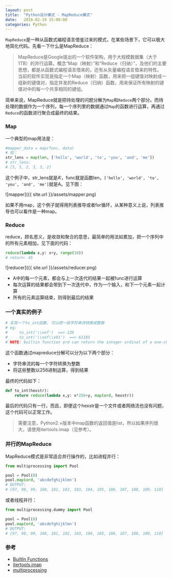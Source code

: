 ```yaml
---
layout: post
title:  "Python设计模式 - MapReduce模式"
date:   2016-02-19 15:00:00
categories: Python
---
```

`MapReduce`是一种从函数式编程语言借鉴过来的模式，在某些场景下，它可以极大地简化代码。先看一下什么是MapReduce：

>MapReduce是Google提出的一个软件架构，用于大规模数据集（大于1TB）的并行运算。概念“Map（映射）”和“Reduce（归纳）”，及他们的主要思想，都是从函数式编程语言借来的，还有从矢量编程语言借来的特性。
>当前的软件实现是指定一个Map（映射）函数，用来把一组键值对映射成一组新的键值对，指定并发的Reduce（归纳）函数，用来保证所有映射的键值对中的每一个共享相同的键组。

简单来说，MapReduce就是把待处理的问题分解为`Map`和`Reduce`两个部分。而待处理的数据作为一个序列，每一个序列里的数据通过`Map`的函数进行运算，再通过`Reduce`的函数进行聚合成最终的结果。

### Map

一个典型的map用法是：

```python
#mapper_data = map(func, data)
# 如：
str_lens = map(len, ['hello', 'world', 'to', 'you', 'and', 'me'])
# str_lens:
# [5, 5, 2, 3, 3, 2]
```

这个例子中，str_lens就是A‘，func就是函数len，`['hello', 'world', 'to', 'you', 'and', 'me']`就是A。见下图：

![mapper]({{ site.url }}/assets/mapper.png)

如果不用map，这个例子就得用列表推导或者for循环，从某种意义上说，列表推导也可以看作是一种map。

### Reduce

reduce，顾名思义，是收敛和聚合的意思，最简单的用法如累加，把一个序列中的所有元素相加，见下面的代码：

```python
reduce(lambda x,y: x+y, range(10))
# return: 45
```

![reducer]({{ site.url }}/assets/reducer.png)

* A中的每一个元素，都会与上一次迭代的结果一起被func进行运算
* 每次运算的结果都会带到下一次迭代中，作为一个输入，和下一个元素一起计算
* 所有的元素运算结束，则得到最后的结果

### 一个真实的例子

```python
# 实现一个to_int函数, 可以把一段字符串流转换成整数
# eg:
#     to_int('\\xef')  ==> 239
#     to_int('\\xef\\x01')  ==> 61185
# NOTE: builtin function ord can return the integer ordinal of a one-character string
```

这个函数通过mapreduce分解可以分为以下两个部分：

* 字符串流的每一个字符转换为整数
* 将这些整数以256进制运算，得到结果

最终的代码如下：

```python
def to_int(hexstr):
    return reduce(lambda x,y: x*256+y, map(ord, hexstr))
```

最后的代码只有一行，而且，即便这个hexstr是一个文件或者网络流也没有问题，这个代码可以正常工作。

>需要注意，Python2.×版本中map函数的返回值是list，所以如果序列很大，请使用itertools.imap（见参考）。

### 并行的MapReduce

MapReduce模式是非常适合并行操作的，比如进程并行：

```python
from multiprocessing import Pool

pool = Pool(8)
pool.map(ord, 'abcdefghijklmn')
# OUTPUT:
# [97, 98, 99, 100, 101, 102, 103, 104, 105, 106, 107, 108, 109, 110]
```

或者线程并行：

```python
from multiprocessing.dummy import Pool

pool = Pool(8)
pool.map(ord, 'abcdefghijklmn')
# OUTPUT:
# [97, 98, 99, 100, 101, 102, 103, 104, 105, 106, 107, 108, 109, 110]
```

### 参考

* [BuiltIn Functions](https://docs.python.org/2/library/functions.html)
* [itertools.imap](https://docs.python.org/2/library/itertools.html#itertools.imap)
* [multiprocessing](https://docs.python.org/2/library/multiprocessing.html)
